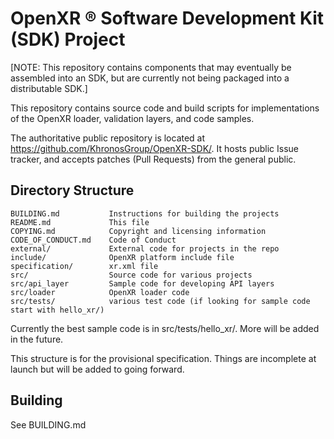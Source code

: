 # OpenXR &reg; Software Development Kit (SDK) Project

[NOTE: This repository contains components that may eventually be assembled 
into an SDK, but are currently not being packaged into a distributable SDK.]  

This repository contains source code and build scripts for implementations 
of the OpenXR loader, validation layers, and code samples.

The authoritative public repository is located at
https://github.com/KhronosGroup/OpenXR-SDK/.
It hosts public Issue tracker, and accepts patches (Pull Requests) from the
general public.

## Directory Structure
```
BUILDING.md           Instructions for building the projects
README.md             This file
COPYING.md            Copyright and licensing information
CODE_OF_CONDUCT.md    Code of Conduct
external/             External code for projects in the repo
include/              OpenXR platform include file
specification/        xr.xml file
src/                  Source code for various projects
src/api_layer         Sample code for developing API layers
src/loader            OpenXR loader code
src/tests/            various test code (if looking for sample code start with hello_xr/)
```

Currently the best sample code is in src/tests/hello_xr/.  More will be added in the future.  

This structure is for the provisional specification.  Things are 
incomplete at launch but will be added to going forward.


## Building

See BUILDING.md

